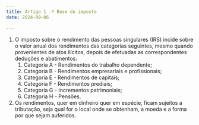 ```yaml
---
title: Artigo 1 .º Base do imposto
date: 2024-09-06

---
```


1. O imposto sobre o rendimento das pessoas singulares (IRS) incide sobre o valor anual dos rendimentos das categorias seguintes, mesmo quando provenientes de atos ilícitos, depois de efetuadas as correspondentes deduções e abatimentos:
   1. Categoria A - Rendimentos do trabalho dependente;
   2. Categoria B - Rendimentos empresariais e profissionais;
   3. Categoria E - Rendimentos de capitais;
   4. Categoria F - Rendimentos prediais;
   5. Categoria G - Incrementos patrimoniais;
   6. Categoria H - Pensões.
2. Os rendimentos, quer em dinheiro quer em espécie, ficam sujeitos a tributação, seja qual for o local onde se obtenham, a moeda e a forma por que sejam auferidos.
